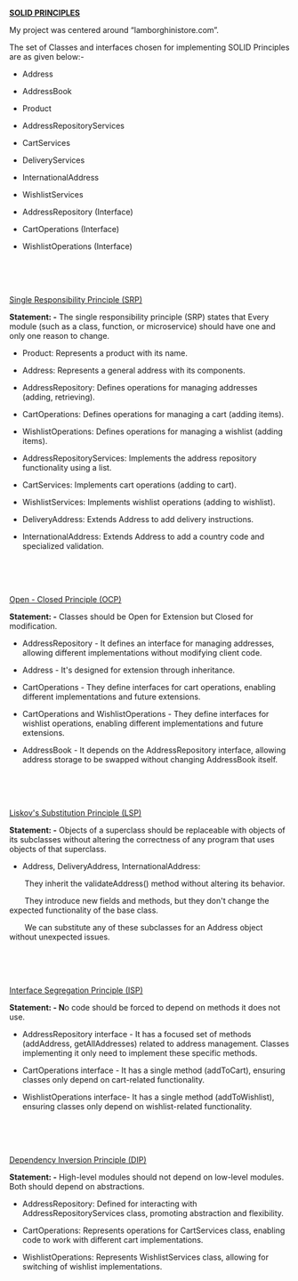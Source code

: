 **<u>SOLID PRINCIPLES</u>**

My project was centered around “lamborghinistore.com”.  
  
The set of Classes and interfaces chosen for implementing SOLID
Principles are as given below:-

-   Address

-   AddressBook

-   Product

-   AddressRepositoryServices

-   CartServices

-   DeliveryServices

-   InternationalAddress

-   WishlistServices

-   AddressRepository (Interface)

-   CartOperations (Interface)

-   WishlistOperations (Interface)


<br/>
<br/>
<br/>

<u>Single Responsibility Principle (SRP)</u>

**Statement: -** The single responsibility principle (SRP) states that
Every module (such as a class, function, or microservice) should have
one and only one reason to change.

-   Product: Represents a product with its name.

-   Address: Represents a general address with its components.

-   AddressRepository: Defines operations for managing addresses
    (adding, retrieving).

-   CartOperations: Defines operations for managing a cart (adding
    items).

-   WishlistOperations: Defines operations for managing a wishlist
    (adding items).

-   AddressRepositoryServices: Implements the address repository
    functionality using a list.

-   CartServices: Implements cart operations (adding to cart).

-   WishlistServices: Implements wishlist operations (adding to
    wishlist).

-   DeliveryAddress: Extends Address to add delivery instructions.

-   InternationalAddress: Extends Address to add a country code and
    specialized validation.

<br/>
<br/>
<br/>

<u>Open - Closed Principle (OCP)</u>

**Statement: -** Classes should be Open for Extension but Closed for
modification.

-   AddressRepository - It defines an interface for managing addresses,
    allowing different implementations without modifying client code.

-   Address - It's designed for extension through inheritance.

-   CartOperations - They define interfaces for cart operations,
    enabling different implementations and future extensions.

-   CartOperations and WishlistOperations - They define interfaces for
    wishlist operations, enabling different implementations and future
    extensions.

-   AddressBook - It depends on the AddressRepository interface,
    allowing address storage to be swapped without changing AddressBook
    itself.

<br/>
<br/>
<br/>

<u>Liskov's Substitution Principle (LSP)</u>

**Statement: -** Objects of a superclass should be replaceable with
objects of its subclasses without altering the correctness of any
program that uses objects of that superclass.

-   Address, DeliveryAddress, InternationalAddress:

 &nbsp;&nbsp;&nbsp;&nbsp;&nbsp;&nbsp;&nbsp;They inherit the validateAddress() method without altering its
behavior.

 &nbsp;&nbsp;&nbsp;&nbsp;&nbsp;&nbsp;&nbsp;They introduce new fields and methods, but they don't change the
expected functionality of the base class.

 &nbsp;&nbsp;&nbsp;&nbsp;&nbsp;&nbsp;&nbsp;We can substitute any of these subclasses for an Address object
without unexpected issues.

<br/>
<br/>
<br/>

<u>Interface Segregation Principle (ISP)</u>

**Statement: - N**o code should be forced to depend on methods it does
not use.

-   AddressRepository interface - It has a focused set of methods
    (addAddress, getAllAddresses) related to address management. Classes
    implementing it only need to implement these specific methods.

-   CartOperations interface - It has a single method (addToCart),
    ensuring classes only depend on cart-related functionality.

-   WishlistOperations interface- It has a single method
    (addToWishlist), ensuring classes only depend on wishlist-related
    functionality.

<br/>
<br/>
<br/>

<u>Dependency Inversion Principle (DIP)</u>

**Statement: -** High-level modules should not depend on low-level
modules. Both should depend on abstractions.

-   AddressRepository: Defined for interacting with
    AddressRepositoryServices class, promoting abstraction and
    flexibility.

-   CartOperations: Represents operations for CartServices class,
    enabling code to work with different cart implementations.

-   WishlistOperations: Represents WishlistServices class, allowing for
    switching of wishlist implementations.
